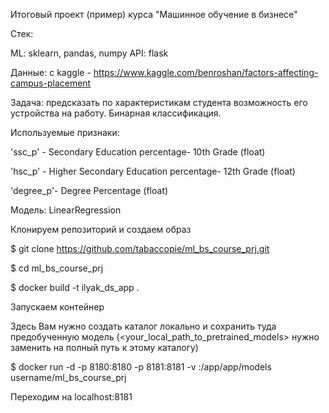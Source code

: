Итоговый проект (пример) курса "Машинное обучение в бизнесе"

Стек:

ML: sklearn, pandas, numpy API: flask 

Данные: с kaggle - https://www.kaggle.com/benroshan/factors-affecting-campus-placement

Задача: предсказать по характеристикам студента возможность его устройства на работу. Бинарная классификация.

Используемые признаки:

'ssc_p' - Secondary Education percentage- 10th Grade (float)

'hsc_p' - Higher Secondary Education percentage- 12th Grade (float)

'degree_p'- Degree Percentage (float)


Модель: LinearRegression

Клонируем репозиторий и создаем образ

$ git clone https://github.com/tabaccopie/ml_bs_course_prj.git

$ cd ml_bs_course_prj

$ docker build -t ilyak_ds_app .

Запускаем контейнер

Здесь Вам нужно создать каталог локально и сохранить туда предобученную модель (<your_local_path_to_pretrained_models> нужно заменить на полный путь к этому каталогу)

$ docker run -d -p 8180:8180 -p 8181:8181 -v :/app/app/models username/ml_bs_course_prj

Переходим на localhost:8181

